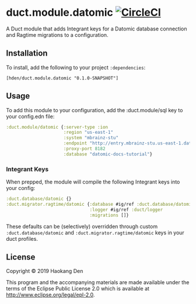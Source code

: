 # duct.module.datomic [![CircleCI](https://circleci.com/gh/hden/duct.module.datomic/tree/master.svg?style=svg)](https://circleci.com/gh/hden/duct.module.datomic/tree/master)

A Duct module that adds Integrant keys for a Datomic database connection and Ragtime migrations to a configuration.

## Installation

To install, add the following to your project `:dependencies`:

`[hden/duct.module.datomic "0.1.0-SNAPSHOT"]`

## Usage

To add this module to your configuration, add the :duct.module/sql key to your config.edn file:

```clojure
:duct.module/datomic {:server-type :ion
                      :region "us-east-1"
                      :system "mbrainz-stu"
                      :endpoint "http://entry.mbrainz-stu.us-east-1.datomic.net:8182"
                      :proxy-port 8182
                      :database "datomic-docs-tutorial"}
```

### Integrant Keys

When prepped, the module will compile the following Integrant keys into your config:

```clojure
:duct.database/datomic {}
:duct.migrator.ragtime/datomic {:database #ig/ref :duct.database/datomic
                                :logger #ig/ref :duct/logger
                                :migrations []}
```

These defaults can be (selectively) overridden through custom `:duct.database/datomic` and `:duct.migrator.ragtime/datomic` keys in your duct profiles.

## License

Copyright © 2019 Haokang Den

This program and the accompanying materials are made available under the
terms of the Eclipse Public License 2.0 which is available at
http://www.eclipse.org/legal/epl-2.0.
